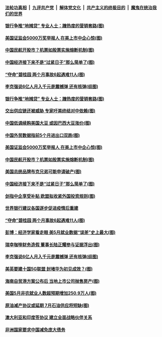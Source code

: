 ####  [法轮功真相](../../../../basic/blob/master/README.md?t=06080231) &nbsp;|&nbsp; [九评共产党](../../../../9ping.md/blob/master/README.md?t=06080231) &nbsp;|&nbsp; [解体党文化](../../../../jtdwh.md/blob/master/README.md?t=06080231)  &nbsp;|&nbsp; [共产主义的终极目的](../../../../gczydzjmd.md/blob/master/README.md?t=06080231) &nbsp;|&nbsp; [魔鬼在统治我们的世界](../../../../mgztzwmdsj.md/blob/master/README.md?t=06080231) 

#### [银行争推“地摊贷” 专业人士：蹭热度的营销套路(图)](../pages/p5/935792.md?t=06080231) 

#### [美国证监会5000万奖举报人 在美上市中企心惊(图)](../pages/p5/935712.md?t=06080231) 

#### [中国民航开股市？机票如股票实施熔断机制(图)](../pages/p5/935731.md?t=06080231) 

#### [中国经济接下来不是“过紧日子”那么简单了(图)](../pages/p5/935698.md?t=06080231) 

#### [“夺命”碧桂园 两个月事故6起遇难11人(图)](../pages/p5/935691.md?t=06080231) 

#### [李克强说6亿人月入千元是震撼弹 还有核弹(组图)](../pages/p5/935624.md?t=06080231) 

#### [银行争推“地摊贷” 专业人士：蹭热度的营销套路(图)](../pages/p5/935792.md?t=06080231) 

#### [交出供应链还被威胁 专家吁美终结对中依赖(图)](../pages/p5/935788.md?t=06080231) 

#### [中国低调续购美国大豆 或因巴西大豆涨价(图)](../pages/p5/935785.md?t=06080231) 

#### [中国外贸数据指前5个月进出口双跌(图)](../pages/p5/935784.md?t=06080231) 

#### [美国证监会5000万奖举报人 在美上市中企心惊(图)](../pages/p5/935712.md?t=06080231) 

#### [中国民航开股市？机票如股票实施熔断机制(图)](../pages/p5/935731.md?t=06080231) 

#### [美国总统品牌布克兄弟可能申请破产(图)](../pages/p5/935716.md?t=06080231) 

#### [中国经济接下来不是“过紧日子”那么简单了(图)](../pages/p5/935698.md?t=06080231) 

#### [剑指中企享受补贴 欧盟拟收紧外国投资规则(图)](../pages/p5/935694.md?t=06080231) 

#### [世界银行建议各国逐步促进疫情后重建](../pages/p5/935693.md?t=06080231) 

#### [“夺命”碧桂园 两个月事故6起遇难11人(图)](../pages/p5/935691.md?t=06080231) 

#### [彭博：经济学家看走眼 美5月就业数据“误差”史上最大(图)](../pages/p5/935688.md?t=06080231) 

#### [瑞幸咖啡财务造假 董事长陆正耀参与证据浮出(图)](../pages/p5/935687.md?t=06080231) 

#### [李克强说6亿人月入千元是震撼弹 还有核弹(组图)](../pages/p5/935624.md?t=06080231) 

#### [美英要建十国5G联盟 封堵华为初见成效？(图)](../pages/p5/935635.md?t=06080231) 

#### [海南自贸港方案公布后 当地上市公司抛售房产(图)](../pages/p5/935634.md?t=06080231) 

#### [美国5月非农就业人数超预期增加250.9万人(图)](../pages/p5/935611.md?t=06080231) 

#### [原油减产协议或延期 7月石油供应将短缺(图)](../pages/p5/935608.md?t=06080231) 

#### [澳大利亚和印度签协议 建立全面战略伙伴关系](../pages/p5/935606.md?t=06080231) 

#### [非洲国家要求中国减免庞大债务](../pages/p5/935603.md?t=06080231) 

